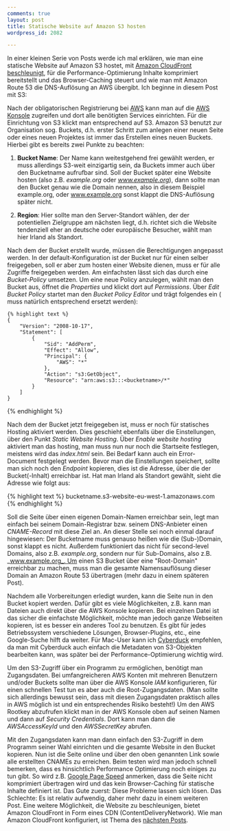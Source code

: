 ```yaml
---
comments: true
layout: post
title: Statische Website auf Amazon S3 hosten
wordpress_id: 2082

---
```


In einer kleinen Serie von Posts werde ich mal erklären, wie man eine statische Website auf Amazon S3 hostet, mit [Amazon CloudFront beschleunigt](http://blog.irhh.de/2013/statische-webinhalte-durch-amazon-cloudfront-bereitstellen/), für die Performance-Optimierung Inhalte komprimiert bereitstellt und das Browser-Caching steuert und wie man mit Amazon Route 53 die DNS-Auflösung an AWS übergibt. Ich beginne in diesem Post mit S3:


Nach der obligatorischen Registrierung bei [AWS](http://aws.amazon.com/de/) kann man auf die [AWS Konsole](https://console.aws.amazon.com/) zugreifen und dort alle benötigten Services einrichten. Für die Einrichtung von S3 klickt man entsprechend auf S3. Amazon S3 benutzt zur Organisation sog. Buckets, d.h. erster Schritt zum anlegen einer neuen Seite oder eines neuen Projektes ist immer das Erstellen eines neuen Buckets. Hierbei gibt es bereits zwei Punkte zu beachten:



  1. **Bucket Name**: Der Name kann weitestgehend frei gewählt werden, er muss allerdings S3-weit einzigartig sein, da Buckets immer auch über den Bucketname aufrufbar sind. Soll der Bucket später eine Website hosten (also z.B. _example.org_ oder _www.example.org_), dann sollte man den Bucket genau wie die Domain nennen, also in diesem Beispiel example.org, oder www.example.org sonst klappt die DNS-Auflösung später nicht.


  2. **Region**: Hier sollte man den Server-Standort wählen, der der potentiellen Zielgruppe am nächsten liegt, d.h. richtet sich die Website tendenziell eher an deutsche oder europäische Besucher, wählt man hier Irland als Standort.


Nach dem der Bucket erstellt wurde, müssen die Berechtigungen angepasst werden. In der default-Konfiguration ist der Bucket nur für einen selber freigegeben, soll er aber zum hosten einer Website dienen, muss er für alle Zugriffe freigegeben werden. Am einfachsten lässt sich das durch eine _Bucket-Policy_ umsetzen. Um eine neue Policy anzulegen, wählt man den Bucket aus, öffnet die _Properties_ und klickt dort auf _Permissions_. Über _Edit Bucket Policy_ startet man den _Bucket Policy Editor_ und trägt folgendes ein (_<bucketname>_ muss natürlich entsprechend ersetzt werden):

	{% highlight text %}
    {
    	"Version": "2008-10-17",
    	"Statement": [
    		{
    			"Sid": "AddPerm",
    			"Effect": "Allow",
    			"Principal": {
    				"AWS": "*"
    			},
    			"Action": "s3:GetObject",
    			"Resource": "arn:aws:s3:::<bucketname>/*"
    		}
    	]
    }
{% endhighlight %}

Nach dem der Bucket jetzt freigegeben ist, muss er noch für statisches Hosting aktiviert werden. Dies geschieht ebenfalls über die Einstellungen, über den Punkt _Static Website Hosting_. Über _Enable website hosting_ aktiviert man das hosting, man muss nun nur noch die Startseite festlegen, meistens wird das _index.html_ sein. Bei Bedarf kann auch ein Error-Document festgelegt werden. Bevor man die Einstellungen speichert, sollte man sich noch den _Endpoint_ kopieren, dies ist die Adresse, über die der Bucket(-Inhalt) erreichbar ist. Hat man Irland als Standort gewählt, sieht die Adresse wie folgt aus:

{% highlight text %}
    bucketname.s3-website-eu-west-1.amazonaws.com
{% endhighlight %}

Soll die Seite über einen eigenen Domain-Namen erreichbar sein, legt man einfach bei seinem Domain-Registrar bzw. seinem DNS-Anbieter einen _CNAME-Record_ mit diese Ziel an. An dieser Stelle sei noch einmal darauf hingewiesen: Der Bucketname muss genauso heißen wie die (Sub-)Domain, sonst klappt es nicht. Außerdem funktioniert das nicht für second-level Domains, also z.B. _example.org_, sondern nur für Sub-Domains, also z.B. _www.example.org_. Um einen S3 Bucket über eine "Root-Domain" erreichbar zu machen, muss man die gesamte Namensauflösung dieser Domain an Amazon Route 53 übertragen (mehr dazu in einem späteren Post).

Nachdem alle Vorbereitungen erledigt wurden, kann die Seite nun in den Bucket kopiert werden. Dafür gibt es viele Möglichkeiten, z.B. kann man Dateien auch direkt über die AWS Konsole kopieren. Bei einzelnen Datei ist das sicher die einfachste Möglichkeit, möchte man jedoch ganze Webseiten kopieren, ist es besser ein anderes Tool zu benutzen. Es gibt für jedes Betriebssystem verschiedene Lösungen, Browser-Plugins, etc., eine Google-Suche hilft da weiter. Für Mac-User kann ich [Cyberduck](http://cyberduck.ch/) empfehlen, da man mit Cyberduck auch einfach die Metadaten von S3-Objekten bearbeiten kann, was später bei der Performance-Optimierung wichtig wird.

Um den S3-Zugriff über ein Programm zu ermöglichen, benötigt man Zugangsdaten. Bei umfangreicheren AWS Konten mit mehreren Benutzern und/oder Buckets sollte man über die AWS Konsole _IAM_ konfigurieren, für einen schnellen Test tun es aber auch die Root-Zugangsdaten. (Man sollte sich allerdings bewusst sein, dass mit diesen Zugangsdaten praktisch alles in AWS möglich ist und ein entsprechendes Risiko besteht!) Um den AWS Rootkey abzufrufen klickt man in der AWS Konsole oben auf seinen Namen und dann auf _Security Credentials_. Dort kann man dann die _AWSAccessKeyId_ und den _AWSSecretKey_ abrufen.

Mit den Zugangsdaten kann man dann einfach den S3-Zugriff in dem Programm seiner Wahl einrichten und die gesamte Website in den Bucket kopieren. Nun ist die Seite online und über den oben genannten Link sowie alle erstellten CNAMEs zu erreichen. Beim testen wird man jedoch schnell bemerken, dass es hinsichtlich Performance Optimierung noch einiges zu tun gibt. So wird z.B. [Google Page Speed](http://developers.google.com/speed/pagespeed/insights/) anmerken, dass die Seite nicht komprimiert übertragen wird und das kein Browser-Caching für statische Inhalte definiert ist. Das Gute zuerst: Diese Probleme lassen sich lösen. Das Schlechte: Es ist relativ aufwendig, daher mehr dazu in einem weiteren Post. Eine weitere Möglichkeit, die Website zu beschleunigen, bietet Amazon CloudFront in Form eines CDN (ContentDeliveryNetwork). Wie man Amazon CloudFront konfiguriert, ist Thema des [nächsten Posts](http://blog.irhh.de/2013/statische-webinhalte-durch-amazon-cloudfront-bereitstellen/).

